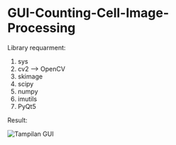# GUI-Counting-Cell-Image-Processing

Library requarment:
1. sys
2. cv2 --> OpenCV
3. skimage
4. scipy
5. numpy
6. imutils
7. PyQt5

Result:

![Tampilan GUI](https://user-images.githubusercontent.com/67867879/180611609-d3d407e2-f44a-499f-a8a2-988aa6ca14ed.PNG)
